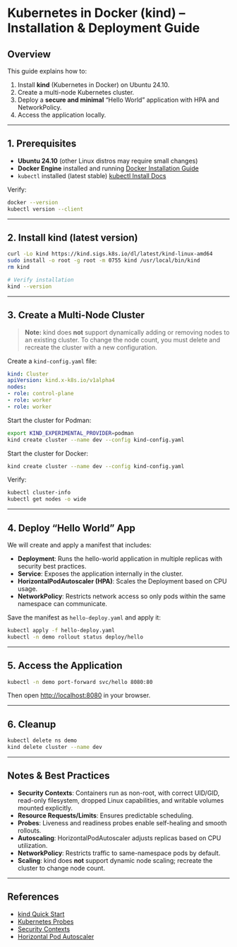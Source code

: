 # Kubernetes in Docker (kind) – Installation & Deployment Guide

## Overview

This guide explains how to:

1. Install **kind** (Kubernetes in Docker) on Ubuntu 24.10.
2. Create a multi-node Kubernetes cluster.
3. Deploy a **secure and minimal** “Hello World” application with HPA and NetworkPolicy.
4. Access the application locally.

---

## 1. Prerequisites

* **Ubuntu 24.10** (other Linux distros may require small changes)
* **Docker Engine** installed and running
  [Docker Installation Guide](https://docs.docker.com/engine/install/ubuntu/)
* `kubectl` installed (latest stable)
  [kubectl Install Docs](https://kubernetes.io/docs/tasks/tools/install-kubectl-linux/)

Verify:

```bash
docker --version
kubectl version --client
```

---

## 2. Install kind (latest version)

```bash
curl -Lo kind https://kind.sigs.k8s.io/dl/latest/kind-linux-amd64
sudo install -o root -g root -m 0755 kind /usr/local/bin/kind
rm kind

# Verify installation
kind --version
```

---

## 3. Create a Multi-Node Cluster

> **Note:** kind does **not** support dynamically adding or removing nodes to an existing cluster. To change the node count, you must delete and recreate the cluster with a new configuration.

Create a `kind-config.yaml` file:

```yaml
kind: Cluster
apiVersion: kind.x-k8s.io/v1alpha4
nodes:
- role: control-plane
- role: worker
- role: worker
```

Start the cluster for Podman:

```bash
export KIND_EXPERIMENTAL_PROVIDER=podman
kind create cluster --name dev --config kind-config.yaml
```

Start the cluster for Docker:

```bash
kind create cluster --name dev --config kind-config.yaml
```

Verify:

```bash
kubectl cluster-info
kubectl get nodes -o wide
```

---

## 4. Deploy “Hello World” App

We will create and apply a manifest that includes:

* **Deployment**: Runs the hello-world application in multiple replicas with security best practices.
* **Service**: Exposes the application internally in the cluster.
* **HorizontalPodAutoscaler (HPA)**: Scales the Deployment based on CPU usage.
* **NetworkPolicy**: Restricts network access so only pods within the same namespace can communicate.

Save the manifest as `hello-deploy.yaml` and apply it:

```bash
kubectl apply -f hello-deploy.yaml
kubectl -n demo rollout status deploy/hello
```

---

## 5. Access the Application

```bash
kubectl -n demo port-forward svc/hello 8080:80
```

Then open [http://localhost:8080](http://localhost:8080) in your browser.

---

## 6. Cleanup

```bash
kubectl delete ns demo
kind delete cluster --name dev
```

---

## Notes & Best Practices

* **Security Contexts**: Containers run as non-root, with correct UID/GID, read-only filesystem, dropped Linux capabilities, and writable volumes mounted explicitly.
* **Resource Requests/Limits**: Ensures predictable scheduling.
* **Probes**: Liveness and readiness probes enable self-healing and smooth rollouts.
* **Autoscaling**: HorizontalPodAutoscaler adjusts replicas based on CPU utilization.
* **NetworkPolicy**: Restricts traffic to same-namespace pods by default.
* **Scaling**: kind does **not** support dynamic node scaling; recreate the cluster to change node count.

---

## References

* [kind Quick Start](https://kind.sigs.k8s.io/docs/user/quick-start/)
* [Kubernetes Probes](https://kubernetes.io/docs/tasks/configure-pod-container/configure-liveness-readiness-startup-probes/)
* [Security Contexts](https://kubernetes.io/docs/tasks/configure-pod-container/security-context/)
* [Horizontal Pod Autoscaler](https://kubernetes.io/docs/tasks/run-application/horizontal-pod-autoscale/)
